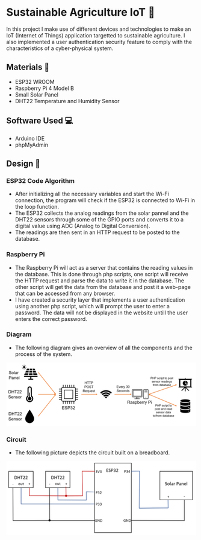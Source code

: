 # **Sustainable Agriculture IoT :tractor:**
In this project I make use of different devices and technologies to make an IoT (Internet of Things) application targetted to sustainable agriculture.
I also implemented a user authentication security feature to comply with the characteristics of a cyber-physical system.

## **Materials :paperclip:**
- ESP32 WROOM
- Raspberry Pi 4 Model B
- Small Solar Panel
- DHT22 Temperature and Humidity Sensor

## **Software Used :computer:**
- Arduino IDE
- phpMyAdmin 

## **Design :triangular_ruler:**

### **ESP32 Code Algorithm**
- After initializing all the necessary variables and start the Wi-Fi connection, the program will check if the
ESP32 is connected to Wi-Fi in the loop function.
- The ESP32 collects the analog readings from the solar pannel and the DHT22 sensors through some of the GPIO
ports and converts it to a digital value using ADC (Analog to Digital Conversion).
- The readings are then sent in an HTTP request to be posted to the database.

### **Raspberry Pi**
-  The Raspberry Pi will act as a server that contains the reading values in the database. This is done through php scripts, one script will
receive the HTTP request and parse the data to write it in the database. The other script will get the data from the database and post it a web-page
that can be accessed from any browser.
- I have created a security layer that implements a user authentication using another php script, which will prompt the user to enter a password.
The data will not be displayed in the website untill the user enters the correct password.

### **Diagram**
- The following diagram gives an overview of all the components and the process of the system.

![Alt text](/overview_diagram.png "System Overview Diagram")

### **Circuit**
- The following picture depicts the circuit built on a breadboard.

![Alt text](/circuit_diagram.png "Circuit Diagram")
